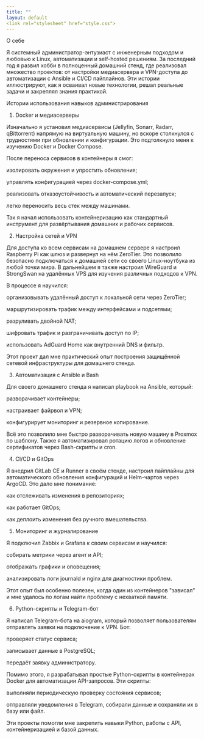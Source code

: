 ```yaml
---
title: ""
layout: default
<link rel="stylesheet" href="style.css">
---
```


О себе

Я системный администратор-энтузиаст с инженерным подходом и любовью к Linux, автоматизации и self-hosted решениям. За последний год я развил хобби в полноценный домашний стенд, где реализовал множество проектов: от настройки медиасервера и VPN-доступа до автоматизации с Ansible и CI/CD пайплайнов. Эти истории иллюстрируют, как я осваивал новые технологии, решал реальные задачи и закреплял знания практикой.

Истории использования навыков администрирования

1. Docker и медиасерверы

Изначально я установил медиасервисы (Jellyfin, Sonarr, Radarr, qBittorrent) напрямую на виртуальную машину, но вскоре столкнулся с трудностями при обновлении и конфигурации. Это подтолкнуло меня к изучению Docker и Docker Compose.

После переноса сервисов в контейнеры я смог:

изолировать окружения и упростить обновления;

управлять конфигурацией через docker-compose.yml;

реализовать отказоустойчивость и автоматический перезапуск;

легко переносить весь стек между машинами.

Так я начал использовать контейнеризацию как стандартный инструмент для развёртывания домашних и рабочих сервисов.

2. Настройка сетей и VPN

Для доступа ко всем сервисам на домашнем сервере я настроил Raspberry Pi как шлюз и развернул на нём ZeroTier. Это позволило безопасно подключаться к домашней сети со своего Linux-ноутбука из любой точки мира. В дальнейшем я также настроил WireGuard и StrongSwan на удалённых VPS для изучения различных подходов к VPN.

В процессе я научился:

организовывать удалённый доступ к локальной сети через ZeroTier;

маршрутизировать трафик между интерфейсами и подсетями;

разруливать двойной NAT;

шифровать трафик и разграничивать доступ по IP;

использовать AdGuard Home как внутренний DNS и фильтр.

Этот проект дал мне практический опыт построения защищённой сетевой инфраструктуры для домашнего стенда.

3. Автоматизация с Ansible и Bash

Для своего домашнего стенда я написал playbook на Ansible, который:

разворачивает контейнеры;

настраивает файрвол и VPN;

конфигурирует мониторинг и резервное копирование.

Всё это позволило мне быстро разворачивать новую машину в Proxmox по шаблону.
Также я автоматизировал ротацию логов и обновление сертификатов через Bash-скрипты и cron.

4. CI/CD и GitOps

Я внедрил GitLab CE и Runner в своём стенде, настроил пайплайны для автоматического обновления конфигураций и Helm-чартов через ArgoCD. Это дало мне понимание:

как отслеживать изменения в репозиториях;

как работает GitOps;

как деплоить изменения без ручного вмешательства.

5. Мониторинг и журналирование

Я подключил Zabbix и Grafana к своим сервисам и научился:

собирать метрики через агент и API;

отображать графики и оповещения;

анализировать логи journald и nginx для диагностики проблем.

Этот опыт был особенно полезен, когда один из контейнеров "зависал" и мне удалось по логам найти проблему с нехваткой памяти.

6. Python-скрипты и Telegram-бот

Я написал Telegram-бота на aiogram, который позволяет пользователям отправлять заявки на подключение к VPN. Бот:

проверяет статус сервиса;

записывает данные в PostgreSQL;

передаёт заявку администратору.

Помимо этого, я разрабатывал простые Python-скрипты в контейнерах Docker для автоматизации API-запросов. Эти скрипты:

выполняли периодическую проверку состояния сервисов;

отправляли уведомления в Telegram, собирали данные и сохраняли их в базу или файл.

Эти проекты помогли мне закрепить навыки Python, работы с API, контейнеризацией и базой данных.
